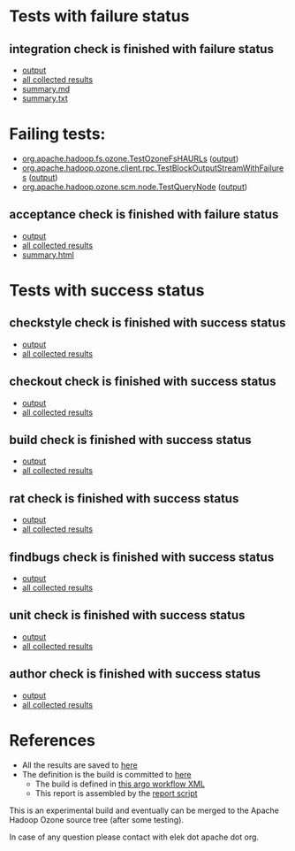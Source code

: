 # Tests with failure status

## integration check is finished with failure status

   * [output](https://raw.githubusercontent.com/elek/ozone-ci/master/trunk/trunk-nightly-20190924-mj2km/integration/output.log)
   * [all collected results](https://github.com/elek/ozone-ci/tree/master/trunk/trunk-nightly-20190924-mj2km/integration)
   * [summary.md](https://github.com/elek/ozone-ci/tree/master/trunk/trunk-nightly-20190924-mj2km/integration/summary.md)
   * [summary.txt](https://github.com/elek/ozone-ci/tree/master/trunk/trunk-nightly-20190924-mj2km/integration/summary.txt)

# Failing tests: 

 * [org.apache.hadoop.fs.ozone.TestOzoneFsHAURLs](/tmp/log/trunk/trunk-nightly-20190924-mj2km/integration/workdir/hadoop-ozone/ozonefs/org.apache.hadoop.fs.ozone.TestOzoneFsHAURLs.txt) ([output](/tmp/log/trunk/trunk-nightly-20190924-mj2km/integration/workdir/hadoop-ozone/ozonefs/org.apache.hadoop.fs.ozone.TestOzoneFsHAURLs-output.txt/))
 * [org.apache.hadoop.ozone.client.rpc.TestBlockOutputStreamWithFailures](/tmp/log/trunk/trunk-nightly-20190924-mj2km/integration/workdir/hadoop-ozone/integration-test/org.apache.hadoop.ozone.client.rpc.TestBlockOutputStreamWithFailures.txt) ([output](/tmp/log/trunk/trunk-nightly-20190924-mj2km/integration/workdir/hadoop-ozone/integration-test/org.apache.hadoop.ozone.client.rpc.TestBlockOutputStreamWithFailures-output.txt/))
 * [org.apache.hadoop.ozone.scm.node.TestQueryNode](/tmp/log/trunk/trunk-nightly-20190924-mj2km/integration/workdir/hadoop-ozone/integration-test/org.apache.hadoop.ozone.scm.node.TestQueryNode.txt) ([output](/tmp/log/trunk/trunk-nightly-20190924-mj2km/integration/workdir/hadoop-ozone/integration-test/org.apache.hadoop.ozone.scm.node.TestQueryNode-output.txt/))

## acceptance check is finished with failure status

   * [output](https://raw.githubusercontent.com/elek/ozone-ci/master/trunk/trunk-nightly-20190924-mj2km/acceptance/output.log)
   * [all collected results](https://github.com/elek/ozone-ci/tree/master/trunk/trunk-nightly-20190924-mj2km/acceptance)
   * [summary.html](https://elek.github.io/ozone-ci/trunk/trunk-nightly-20190924-mj2km/acceptance/summary.html)



# Tests with success status

## checkstyle check is finished with success status

   * [output](https://raw.githubusercontent.com/elek/ozone-ci/master/trunk/trunk-nightly-20190924-mj2km/checkstyle/output.log)
   * [all collected results](https://github.com/elek/ozone-ci/tree/master/trunk/trunk-nightly-20190924-mj2km/checkstyle)


## checkout check is finished with success status

   * [output](https://raw.githubusercontent.com/elek/ozone-ci/master/trunk/trunk-nightly-20190924-mj2km/checkout/output.log)
   * [all collected results](https://github.com/elek/ozone-ci/tree/master/trunk/trunk-nightly-20190924-mj2km/checkout)


## build check is finished with success status

   * [output](https://raw.githubusercontent.com/elek/ozone-ci/master/trunk/trunk-nightly-20190924-mj2km/build/output.log)
   * [all collected results](https://github.com/elek/ozone-ci/tree/master/trunk/trunk-nightly-20190924-mj2km/build)


## rat check is finished with success status

   * [output](https://raw.githubusercontent.com/elek/ozone-ci/master/trunk/trunk-nightly-20190924-mj2km/rat/output.log)
   * [all collected results](https://github.com/elek/ozone-ci/tree/master/trunk/trunk-nightly-20190924-mj2km/rat)


## findbugs check is finished with success status

   * [output](https://raw.githubusercontent.com/elek/ozone-ci/master/trunk/trunk-nightly-20190924-mj2km/findbugs/output.log)
   * [all collected results](https://github.com/elek/ozone-ci/tree/master/trunk/trunk-nightly-20190924-mj2km/findbugs)


## unit check is finished with success status

   * [output](https://raw.githubusercontent.com/elek/ozone-ci/master/trunk/trunk-nightly-20190924-mj2km/unit/output.log)
   * [all collected results](https://github.com/elek/ozone-ci/tree/master/trunk/trunk-nightly-20190924-mj2km/unit)


## author check is finished with success status

   * [output](https://raw.githubusercontent.com/elek/ozone-ci/master/trunk/trunk-nightly-20190924-mj2km/author/output.log)
   * [all collected results](https://github.com/elek/ozone-ci/tree/master/trunk/trunk-nightly-20190924-mj2km/author)




# References

 * All the results are saved to [here](https://github.com/elek/ozone-ci/tree/master/trunk/trunk-nightly-20190924-mj2km/)
 * The definition is the build is committed to [here](https://github.com/elek/argo-ozone)
    * The build is defined in [this argo workflow XML](https://github.com/elek/argo-ozone/blob/master/ozone-build.yaml)
    * This report is assembled by the [report script](https://github.com/elek/argo-ozone/blob/master/scripts/report.sh)

This is an experimental build and eventually can be merged to the Apache Hadoop Ozone source tree (after some testing).

In case of any question please contact with elek dot apache dot org.
